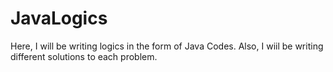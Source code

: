 # JavaLogics
Here, I will be writing logics in the form of Java Codes.
Also, I wiil be writing different solutions to each problem.
